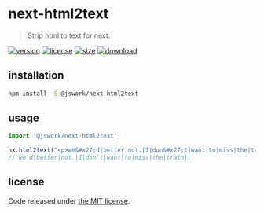 # next-html2text
> Strip html to text for next.

[![version][version-image]][version-url]
[![license][license-image]][license-url]
[![size][size-image]][size-url]
[![download][download-image]][download-url]

## installation
```bash
npm install -S @jswork/next-html2text
```

## usage
```js
import '@jswork/next-html2text';

nx.html2text("<p>we&#x27;d|better|not.|I|don&#x27;t|want|to|miss|the|train|.</p>")
// we'd|better|not.|I|don't|want|to|miss|the|train|.
```

## license
Code released under [the MIT license](https://github.com/afeiship/next-html2text/blob/master/LICENSE.txt).

[version-image]: https://img.shields.io/npm/v/@jswork/next-html2text
[version-url]: https://npmjs.org/package/@jswork/next-html2text

[license-image]: https://img.shields.io/npm/l/@jswork/next-html2text
[license-url]: https://github.com/afeiship/next-html2text/blob/master/LICENSE.txt

[size-image]: https://img.shields.io/bundlephobia/minzip/@jswork/next-html2text
[size-url]: https://github.com/afeiship/next-html2text/blob/master/dist/next-html2text.min.js

[download-image]: https://img.shields.io/npm/dm/@jswork/next-html2text
[download-url]: https://www.npmjs.com/package/@jswork/next-html2text
